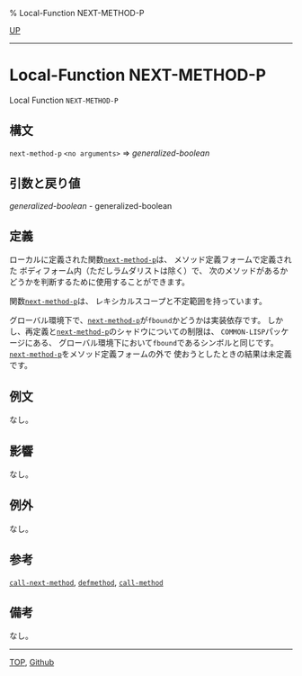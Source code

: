 % Local-Function NEXT-METHOD-P

[UP](7.7.html)  

---

# Local-Function NEXT-METHOD-P


Local Function `NEXT-METHOD-P`


## 構文

`next-method-p` `<no arguments>` => *generalized-boolean*


## 引数と戻り値

*generalized-boolean* - generalized-boolean


## 定義

ローカルに定義された関数[`next-method-p`](7.7.next-method-p.html)は、
メソッド定義フォームで定義された
ボディフォーム内（ただしラムダリストは除く）で、
次のメソッドがあるかどうかを判断するために使用することができます。

関数[`next-method-p`](7.7.next-method-p.html)は、
レキシカルスコープと不定範囲を持っています。

グローバル環境下で、[`next-method-p`](7.7.next-method-p.html)が`fbound`かどうかは実装依存です。
しかし、再定義と[`next-method-p`](7.7.next-method-p.html)のシャドウについての制限は、
`COMMON-LISP`パッケージにある、
グローバル環境下において`fbound`であるシンボルと同じです。
[`next-method-p`](7.7.next-method-p.html)をメソッド定義フォームの外で
使おうとしたときの結果は未定義です。


## 例文

なし。


## 影響

なし。

## 例外

なし。


## 参考

[`call-next-method`](7.7.call-next-method.html),
[`defmethod`](7.7.defmethod.html),
[`call-method`](7.7.call-method-local.html)


## 備考

なし。


---
[TOP](index.html),  [Github](https://github.com/nptcl/npt-japanese)

